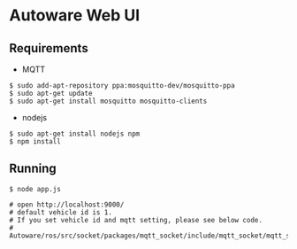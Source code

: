 # Autoware Web UI

## Requirements

- MQTT
```
$ sudo add-apt-repository ppa:mosquitto-dev/mosquitto-ppa
$ sudo apt-get update
$ sudo apt-get install mosquitto mosquitto-clients
```

- nodejs
```
$ sudo apt-get install nodejs npm
$ npm install
```

## Running
```
$ node app.js

# open http://localhost:9000/
# default vehicle id is 1.
# If you set vehicle id and mqtt setting, please see below code.
# Autoware/ros/src/socket/packages/mqtt_socket/include/mqtt_socket/mqtt_setting.hpp
```
